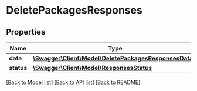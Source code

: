 # DeletePackagesResponses

## Properties
Name | Type | Description | Notes
------------ | ------------- | ------------- | -------------
**data** | [**\Swagger\Client\Model\DeletePackagesResponsesData[]**](DeletePackagesResponsesData.md) |  | 
**status** | [**\Swagger\Client\Model\ResponsesStatus**](ResponsesStatus.md) |  | 

[[Back to Model list]](../README.md#documentation-for-models) [[Back to API list]](../README.md#documentation-for-api-endpoints) [[Back to README]](../README.md)



